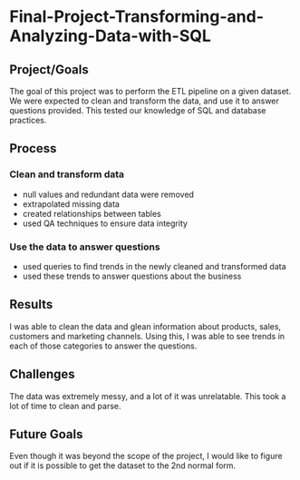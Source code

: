 # Final-Project-Transforming-and-Analyzing-Data-with-SQL

## Project/Goals
The goal of this project was to perform the ETL pipeline on a given dataset. We were expected to clean and transform the data, and use it to answer questions provided. This tested our knowledge of SQL and database practices.

## Process
### Clean and transform data
- null values and redundant data were removed
- extrapolated missing data
- created relationships between tables
- used QA techniques to ensure data integrity

### Use the data to answer questions
- used queries to find trends in the newly cleaned and transformed data
- used these trends to answer questions about the business

## Results
I was able to clean the data and glean information about products, sales, customers and marketing channels. Using this, I was able to see trends in each of those categories to answer the questions.

## Challenges 
The data was extremely messy, and a lot of it was unrelatable. This took a lot of time to clean and parse.

## Future Goals
Even though it was beyond the scope of the project, I would like to figure out if it is possible to get the dataset to the 2nd normal form.
